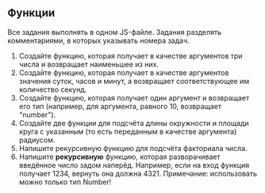 ## Функции

Все задания выполнять в одном JS-файле. Задания разделять комментариями, в которых указывать номера задач.

1. Создайте функцию, которая получает в качестве аргументов три числа и возвращает наименьшее из них.
2. Создайте функцию, которая получает в качестве аргументов значения суток, часов и минут, а возвращает соответствующее им количество секунд.
3. Создайте функцию, которая получает один аргумент и возвращает его тип (например, для аргумента, равного 10, возвращает "number").
4. Создайте две функции для подсчёта длины окружности и площади круга с указанным (то есть переданным в качестве аргумента) радиусом.
5. Напишите рекурсивную функцию для подсчёта факториала числа.
6. Напишите **рекурсивную** функцию, которая разворачивает введённое число задом наперёд. Например, если на вход функция получает 1234, вернуть она должна 4321. Примечание: использовать можно только тип Number!